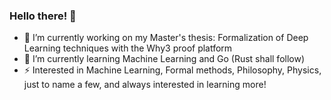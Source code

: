 ### Hello there! 👋

- 🔭 I’m currently working on my Master's thesis: Formalization of Deep Learning techniques with the Why3 proof platform
- 🌱 I’m currently learning Machine Learning and Go (Rust shall follow)
- ⚡ Interested in Machine Learning, Formal methods, Philosophy, Physics, just to name a few, and always interested in learning more!
<!--
**dunnadan/dunnadan** is a ✨ _special_ ✨ repository because its `README.md` (this file) appears on your GitHub profile.

Here are some ideas to get you started:

- 🔭 I’m currently working on my Master's thesis: Formalization of Deep Learning techniques with the Why3 proof platform
- 🌱 I’m currently learning Machine Learning and Go
- 👯 I’m looking to collaborate on ...
- 🤔 I’m looking for help with ...
- 💬 Ask me about ...
- 📫 How to reach me: ...
- 😄 Pronouns: ...
- ⚡ Interested in Machine Learning, Formal methods, Philosophy, Physics, just to name a few, and always interested in learning more! 
-->

